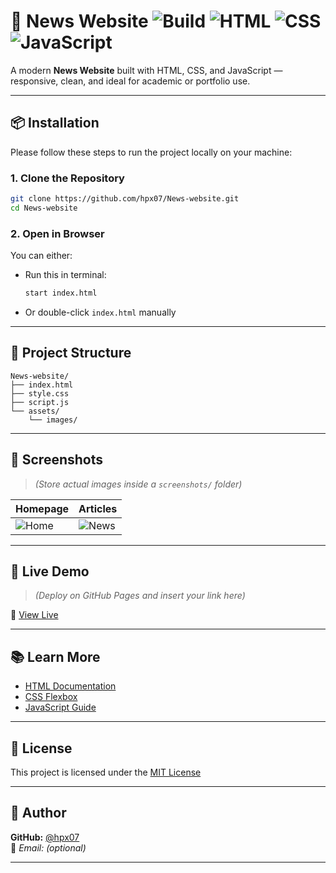 # 📰 News Website ![Build](https://img.shields.io/badge/status-in%20progress-yellow) ![HTML](https://img.shields.io/badge/built%20with-HTML5-orange) ![CSS](https://img.shields.io/badge/styling-CSS3-blue) ![JavaScript](https://img.shields.io/badge/script-JavaScript-yellow)

A modern **News Website** built with HTML, CSS, and JavaScript — responsive, clean, and ideal for academic or portfolio use.

---

## 📦 Installation

Please follow these steps to run the project locally on your machine:

### 1. Clone the Repository

```bash
git clone https://github.com/hpx07/News-website.git
cd News-website
```

### 2. Open in Browser

You can either:
- Run this in terminal:
  ```bash
  start index.html
  ```
- Or double-click `index.html` manually

---

## 🧰 Project Structure

```plaintext
News-website/
├── index.html
├── style.css
├── script.js
└── assets/
    └── images/
```

---

## 📸 Screenshots

> *(Store actual images inside a `screenshots/` folder)*

| Homepage | Articles |
|----------|----------|
| ![Home](./screenshots/home.png) | ![News](./screenshots/news.png) |

---

## 🚀 Live Demo

> *(Deploy on GitHub Pages and insert your link here)*

🔗 [View Live](#)

---

## 📚 Learn More

- [HTML Documentation](https://developer.mozilla.org/en-US/docs/Web/HTML)
- [CSS Flexbox](https://css-tricks.com/snippets/css/a-guide-to-flexbox/)
- [JavaScript Guide](https://developer.mozilla.org/en-US/docs/Web/JavaScript/Guide)

---

## 📄 License

This project is licensed under the [MIT License](LICENSE)

---

## 🙋 Author

**GitHub:** [@hpx07](https://github.com/hpx07)  
📧 *Email: (optional)*

---
